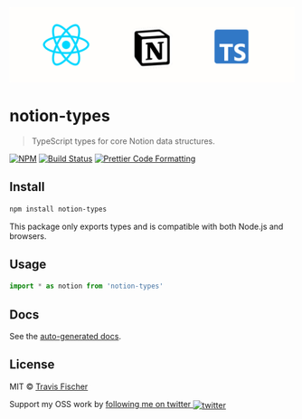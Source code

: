 <p align="center">
  <img alt="React Notion X" src="https://raw.githubusercontent.com/NotionX/react-notion-x/master/media/notion-ts.png" width="689">
</p>

# notion-types

> TypeScript types for core Notion data structures.

[![NPM](https://img.shields.io/npm/v/notion-types.svg)](https://www.npmjs.com/package/notion-types) [![Build Status](https://github.com/NotionX/react-notion-x/actions/workflows/test.yml/badge.svg)](https://github.com/NotionX/react-notion-x/actions/workflows/test.yml) [![Prettier Code Formatting](https://img.shields.io/badge/code_style-prettier-brightgreen.svg)](https://prettier.io)

## Install

```bash
npm install notion-types
```

This package only exports types and is compatible with both Node.js and browsers.

## Usage

```ts
import * as notion from 'notion-types'
```

## Docs

See the [auto-generated docs](https://github.com/NotionX/react-notion-x/blob/master/docs/notion-types.md).

## License

MIT © [Travis Fischer](https://transitivebullsh.it)

Support my OSS work by <a href="https://twitter.com/transitive_bs">following me on twitter <img src="https://storage.googleapis.com/saasify-assets/twitter-logo.svg" alt="twitter" height="24px" align="center"></a>
